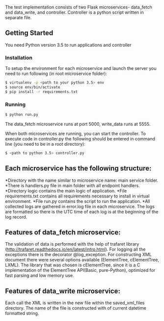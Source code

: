 The test implementation consists of two Flask microservices- data_fetch and data_write, and controller. Controller is a python script written in separate file.

## Getting Started
You need Python version 3.5 to run applications and controller
    
### Installation
To setup the environment for each microservice and launch the server you need to run following (in root microservice folder):
```bash
$ virtualenv -p <path to your python 3.5> env
$ source env/bin/activate
$ pip install -r requirements.txt
```

### Running  
```bash  
$ python run.py
```

The data_fetch microservice runs at port 5000, write_data runs at 5555.

When both microservices are running, you can start the controller. To execute code in controller.py the following should be entered in command line (you need to be in a root directory): 
```bash 
$ <path to python 3.5> controller.py 
```

## Each microservice has the following structure:
  *Directory with the name similar to microservice name: main service folder. 
  *There is handlers.py file in main folder with all endpoint handlers.
  *Directory logic contains the main logic of application.
  *File requirements.txt contains all requirements necessary to install in virtual environment.
  *File run.py contains the script to run the application.
  *All collected logs are gathered in error.log file in each microservice. The logs are formatted so there is the UTC time of each log is at the beginning of the log record.

## Features of data_fetch microservice:
The validation of data is performed with the help of trafaret library (http://trafaret.readthedocs.io/en/latest/intro.html). 
For logging all the exceptions there is the decorator @log_exception.
 	For constructing XML document there were several options available
(ElementTree, cElementTree, LXML). The library that was chosen is cElementTree, since it is a C implementation of the ElementTree API(Basic, pure-Python),
optimized for fast parsing and low memory use.

## Features of data_write microservice:
Each call the XML is written in the new file within the saved_xml_files directory. The name of the file is constructed with of current datetime formatted string.
